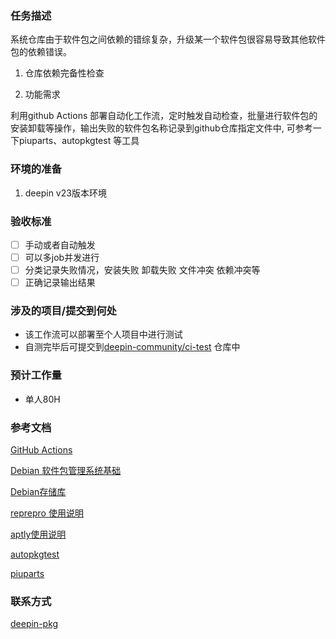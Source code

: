 ### 任务描述

 系统仓库由于软件包之间依赖的错综复杂，升级某一个软件包很容易导致其他软件包的依赖错误。

1. 仓库依赖完备性检查

2. 功能需求

  利用github Actions 部署自动化工作流，定时触发自动检查，批量进行软件包的安装卸载等操作，输出失败的软件包名称记录到github仓库指定文件中, 可参考一下piuparts、autopkgtest 等工具

### 环境的准备

1. deepin v23版本环境 
### 验收标准

- [ ] 手动或者自动触发
- [ ] 可以多job并发进行
- [ ] 分类记录失败情况，安装失败 卸载失败  文件冲突 依赖冲突等
- [ ] 正确记录输出结果
### 涉及的项目/提交到何处

* 该工作流可以部署至个人项目中进行测试
* 自测完毕后可提交到[deepin-community/ci-test](https://github.com/deepin-community/ci-test) 仓库中

### 预计工作量
* 单人80H

### 参考文档
[GitHub Actions](https://docs.github.com/cn/actions)

[Debian 软件包管理系统基础](https://www.debian.org/doc/manuals/debian-faq/pkg-basics.zh-cn.html)

[Debian存储库](https://wiki.debian.org/DebianRepository)

[reprepro 使用说明](https://manpages.debian.org/bullseye-backports/reprepro/reprepro.1.en.html)

[aptly使用说明](https://www.aptly.info/doc/overview/)

[autopkgtest](https://wiki.debian.org/ContinuousIntegration/autopkgtest)

[piuparts](https://wiki.debian.org/piuparts)

### 联系方式

[deepin-pkg](https://github.com/deepin-community/SIG/tree/master/sig/deepin-pkg)

